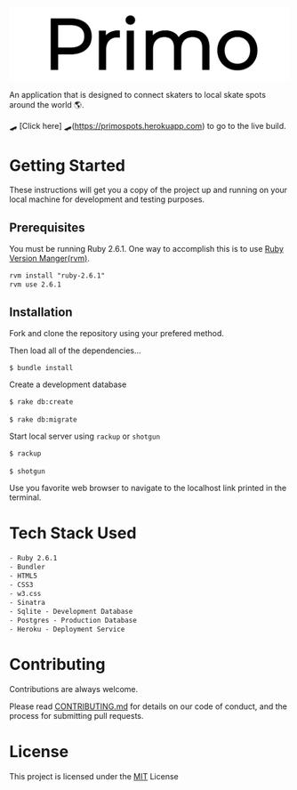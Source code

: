 ![Primo Logo](./public/images/Primo-logo-black(1).png)

An application that is designed to connect skaters to local skate spots around the world 🌎. 

🛹 [Click here] 🛹(https://primospots.herokuapp.com) to go to the live build.

# Getting Started 

These instructions will get you a copy of the project up and running on your local machine for development and testing purposes.

## Prerequisites

You must be running Ruby 2.6.1. One way to accomplish this is to use [Ruby Version Manger(rvm)](https://rvm.io/rvm/install).

    rvm install "ruby-2.6.1"
    rvm use 2.6.1

## Installation 

Fork and clone the repository using your prefered method. 

Then load all of the dependencies...

    $ bundle install 

Create a development database 

    $ rake db:create 

    $ rake db:migrate 

Start local server using `rackup` or `shotgun`

    $ rackup 

    $ shotgun 

Use you favorite web browser to navigate to the localhost link printed in the terminal.

# Tech Stack Used 

    - Ruby 2.6.1 
    - Bundler 
    - HTML5
    - CSS3
    - w3.css
    - Sinatra
    - Sqlite - Development Database
    - Postgres - Production Database 
    - Heroku - Deployment Service 

# Contributing

Contributions are always welcome.

Please read [CONTRIBUTING.md](https://gist.github.com/PurpleBooth/b24679402957c63ec426) for details on our code of conduct, and the process for submitting pull requests.

# License

This project is licensed under the [MIT](https://opensource.org/licenses/MIT) License










